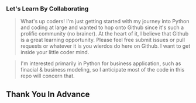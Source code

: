 ### Let's Learn By Collaborating ###

> What's up coders! I'm just getting started with my journey into Python and coding at large and wanted 
> to hop onto Github since it's such a prolific community (no brainer). At the heart of it, I believe that Github is a great learning opportunity.
> Please feel free submit issues or pull requests or whatever it is you wierdos do here on Github. I want to get inside your little coder mind. 

> I'm interested primarily in Python for business application, such as finacial & business modeling, so I anticipate most of the code in this repo 
> will concern that. 

## Thank You In Advance ##
